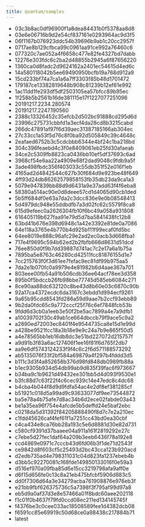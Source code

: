 ```yaml
---
title: quantum/samples
---
```

- 03c3b8ac0df96900f1a8dea84431b0f5378aa8d8
- 03e6e06716b9d2e54cf837161e0293964ac9d3f5
- 06f1167b076923ddc54b39696b9ab1c20cc2957f
- 0717ae8b129cfbca99c0961aa91ce992a76460c6
- 077320c7ae052a4f6658c477e82fe4327bd7dabb
- 12276e303fdc6c2ba2d48855b2945a6f87656220
- 1360ca0d8fadc2d9624162a2401ec54615d4ed6c
- 14a580118042b5ee69490950bcfb19a768d912a9
- 15cd233bf74a7ca1a6a7ff3303f85b48d1701472
- 179187ce13382819648b908c81239b12ef61e992
- 1ac11dd1fe293df5df2503105ea57bfcc89b95ec
- 1f258b5b2561b16de381115e17f1227077251096
- 20191217.2234.280574
- 20191217.2247.190560
- 2388c13326452c35efcb2d502bc91888cd295d6d
- 23996c275731cbbfd1a3ecf4da28cd8b3215cabd
- 266dc47891af97f6d39aec31387185166ab304ec
- 27c33cc1a53f5d76c8f0ba92d505849c39c4648c
- 2eafaed6752b3c5cdcbbb6344e4bf24c1ba218bd
- 304c396feaebd4c3f0e8409061eb25fd30afaeab
- 34ce2c5309fb8823ca0436bb10ef5df37693c6ad
- 3968cf54e6aa22a4909e68f2dad9048c9fdb9a5f
- 3ade498fbdc356f403033c55db351f52e016f1eb
- 4165ad2d4842544c627b30f684d9e923be48f649
- 4ff93d24db86262579858153fb35db23da9ca1a3
- 5079e947839bb88d9d6431a9e37add63f4f6eba8
- 58380a514ac90e0d8deee57cd1d4065d90cb1ded
- 5b5ff684df0e63a7da2c3dcc836e9e0b08548413
- 5d4979dc948e55ddbdfb7a3d02fc62c5579f8ca8
- 615d9efeec0a2626304fb10f6bc49a058a931808
- 616405119b627faa91e79d5d7ba5841438fc12b8
- 63bd41b676e398d6948c1a42e3392e81de0a7086
- 64e118a3765e4b770b4d925b111f99ecaf0fd5bc
- 64ee8019e888c96afc29e2ad2ec0acb3d668fba1
- 717e4f9695c594b62ed2b2fbfb666d8631d51dcd
- 76ee850d0f9b7dd39887d741ac7c2e17a6a1b75a
- 7895ba5e8763c46280cd42511fcc81876155d1e7
- 7cc215763f0f3d61ee7fefac9ec81df99b975aa5
- 7da2e1b070fc0a9979e4e81982b6d4aae367a701
- 803eee00fb54a91b506cdb36ee64acf78ee3d358
- 895b0f5bdccb26fb98bbe77745d585eb6084c271
- 8ce90aa88dc632120c8be43d8b60e03c6870c90b
- 92a17ca4372ecdc6da3167c3ebdd1d994ecf9261
- 9a65b95cdd8543fd286a59d9aae7b2ccf93ebb89
- 9b2da0fdc65c9a772cccf25f76c6ef7848fcb53b
- 9fdd6d3cb0a1eeb3e50f2be5ac7899a4e7a9dfb1
- a10039702f30c49ab1ce664dbccb79f9ace5c9a2
- a2890ed72003ec8401f4e9544735ca8e15d1e99d
- a428be9521fcc18a3b18e9e9c24a7b9e865f50d5
- a4e78565bb1eb16db8dc3e51bd227072d215757f
- a9d91b3f83a6ac127406f1ee16f81f6d765f2db7
- aa9e6df5743124233f9f4c6c2f6d571188573292
- ab5135076f33f2bf584a69879a4f297b4fddd3d5
- b111c3d3f4a852658b376d98fd848db0989fb88a
- b1ec9305b934d54db99ab9d835f39fac6f973667
- b34ba9c1b9621d49432ee301bb5d4d093f9530e1
- b3fc88d7c63f22f4c6cec939c14e47edc8c4dc68
- b4cba4b044f8d9d9fdfa54ac4e2df8ef381285cf
- b51921c018d5a99ad9c93633077df9ee73544872
- ba5e78a4b75afe7d8ac34b6d2ece02fabde03a43
- be1a35ea96f754e4afcde5b5deffd24e5baf2ebc
- c0218da5d31392f84205888490f8d7c7e2a210ec
- c1fdd45626caf4fef61f1a7251cc43bd0ea30cbf
- c4ca434e8ca76bb28a193c5e6d8881d30e82d731
- c580cf9391d37baaee04a911a161f2819292e27c
- c7ebe5d27fec1daf64a209b3eeb6436f78a192e8
- ccd4869e0971c7cccb43d6fd06b3f1de71d2543f
- ce9842d8f603cf5c25493d2bc43cca123b920acd
- d2edb735ad4e798311031c04d823fa1237ebeb4b
- d3bb5c92270081c168fde149850133016f0e59a3
- d516ef970a09fba85d6e15cc3219798afa9aff0e
- d6f15d656fe0c13c8a21eb475bfcbf5906d883c5
- dd0f7306d64a3e34279acba761908876e976eb3f
- e21bb9fbf626375736c5a7398f3f795af99d97a8
- eb5d9a0af37d3e8e57466a01f8bdc60aee202118
- f1c01f0b4637f79fd0ccd08ec211ed134145745f
- f4376be3c0cee033ac18508589fee1d4382dcb08
- f6591cc85e69919c50d68ce0a98438c217884b71
- latest
